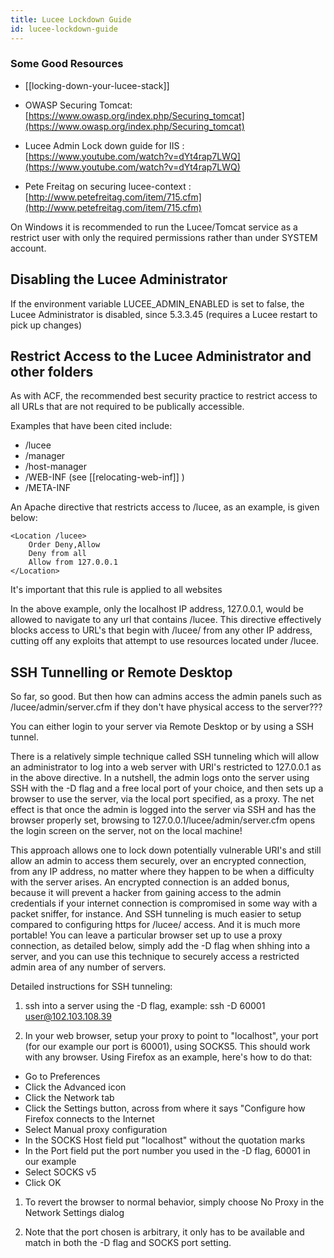 ```yaml
---
title: Lucee Lockdown Guide
id: lucee-lockdown-guide
---
```


### Some Good Resources ###

* [[locking-down-your-lucee-stack]]

* OWASP Securing Tomcat: [https://www.owasp.org/index.php/Securing_tomcat](https://www.owasp.org/index.php/Securing_tomcat)

* Lucee Admin Lock down guide for IIS : [https://www.youtube.com/watch?v=dYt4rap7LWQ](https://www.youtube.com/watch?v=dYt4rap7LWQ)

* Pete Freitag on securing lucee-context : [http://www.petefreitag.com/item/715.cfm](http://www.petefreitag.com/item/715.cfm)

On Windows it is recommended to run the Lucee/Tomcat service as a restrict user with only the required permissions rather than under SYSTEM account.

## Disabling the Lucee Administrator ##

If the environment variable LUCEE_ADMIN_ENABLED is set to false, the Lucee Administrator is disabled, since 5.3.3.45 (requires a Lucee restart to pick up changes)

## Restrict Access to the Lucee Administrator and other folders ##

As with ACF, the recommended best security practice to restrict access to all URLs that are not required to be publically accessible.

Examples that have been cited include:

* /lucee
* /manager
* /host-manager
* /WEB-INF (see [[relocating-web-inf]] )
* /META-INF

An Apache directive that restricts access to /lucee, as an example, is given below:

```lucee
<Location /lucee>
    Order Deny,Allow
    Deny from all
    Allow from 127.0.0.1
</Location>
```

It's important that this rule is applied to all websites

In the above example, only the localhost IP address, 127.0.0.1, would be allowed to navigate to any url that contains /lucee. This directive effectively blocks access to URL's that begin with /lucee/ from any other IP address, cutting off any exploits that attempt to use resources located under /lucee.

## SSH Tunnelling or Remote Desktop ##

So far, so good. But then how can admins access the admin panels such as /lucee/admin/server.cfm if they don't have physical access to the server???

You can either login to your server via Remote Desktop or by using a SSH tunnel.

There is a relatively simple technique called SSH tunneling which will allow an administrator to log into a web server with URI's restricted to 127.0.0.1 as in the above directive. In a nutshell, the admin logs onto the server using SSH with the -D flag and a free local port of your choice, and then sets up a browser to use the server, via the local port specified, as a proxy. The net effect is that once the admin is logged into the server via SSH and has the browser properly set, browsing to 127.0.0.1/lucee/admin/server.cfm opens the login screen on the server, not on the local machine!

This approach allows one to lock down potentially vulnerable URI's and still allow an admin to access them securely, over an encrypted connection, from any IP address, no matter where they happen to be when a difficulty with the server arises. An encrypted connection is an added bonus, because it will prevent a hacker from gaining access to the admin credentials if your internet connection is compromised in some way with a packet sniffer, for instance. And SSH tunneling is much easier to setup compared to configuring https for /lucee/ access. And it is much more portable! You can leave a particular browser set up to use a proxy connection, as detailed below, simply add the -D flag when shhing into a server, and you can use this technique to securely access a restricted admin area of any number of servers.

Detailed instructions for SSH tunneling:

1. ssh into a server using the -D flag, example: ssh -D 60001 user@102.103.108.39

2. In your web browser, setup your proxy to point to "localhost", your port (for our example our port is 60001), using SOCKS5. This should work with any browser. Using Firefox as an example, here's how to do that:

* Go to Preferences
* Click the Advanced icon
* Click the Network tab
* Click the Settings button, across from where it says "Configure how Firefox connects to the Internet
* Select Manual proxy configuration
* In the SOCKS Host field put "localhost" without the quotation marks
* In the Port field put the port number you used in the -D flag, 60001 in our example
* Select SOCKS v5
* Click OK

1. To revert the browser to normal behavior, simply choose No Proxy in the Network Settings dialog

1. Note that the port chosen is arbitrary, it only has to be available and match in both the -D flag and SOCKS port setting.
